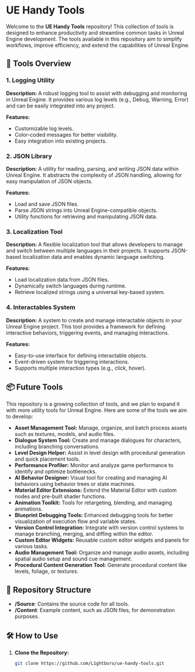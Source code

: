 # UE Handy Tools

Welcome to the **UE Handy Tools** repository! This collection of tools is designed to enhance productivity and streamline common tasks in Unreal Engine development. The tools available in this repository aim to simplify workflows, improve efficiency, and extend the capabilities of Unreal Engine.

## 🚀 Tools Overview

### 1. Logging Utility
**Description:** A robust logging tool to assist with debugging and monitoring in Unreal Engine. It provides various log levels (e.g., Debug, Warning, Error) and can be easily integrated into any project.

**Features:**
- Customizable log levels.
- Color-coded messages for better visibility.
- Easy integration into existing projects.

### 2. JSON Library
**Description:** A utility for reading, parsing, and writing JSON data within Unreal Engine. It abstracts the complexity of JSON handling, allowing for easy manipulation of JSON objects.

**Features:**
- Load and save JSON files.
- Parse JSON strings into Unreal Engine-compatible objects.
- Utility functions for retrieving and manipulating JSON data.

### 3. Localization Tool
**Description:** A flexible localization tool that allows developers to manage and switch between multiple languages in their projects. It supports JSON-based localization data and enables dynamic language switching.

**Features:**
- Load localization data from JSON files.
- Dynamically switch languages during runtime.
- Retrieve localized strings using a universal key-based system.

### 4. Interactables System
**Description:** A system to create and manage interactable objects in your Unreal Engine project. This tool provides a framework for defining interactive behaviors, triggering events, and managing interactions.

**Features:**
- Easy-to-use interface for defining interactable objects.
- Event-driven system for triggering interactions.
- Supports multiple interaction types (e.g., click, hover).

## 📦 Future Tools

This repository is a growing collection of tools, and we plan to expand it with more utility tools for Unreal Engine. Here are some of the tools we aim to develop:

- **Asset Management Tool:** Manage, organize, and batch process assets such as textures, models, and audio files.
- **Dialogue System Tool:** Create and manage dialogues for characters, including branching conversations.
- **Level Design Helper:** Assist in level design with procedural generation and quick placement tools.
- **Performance Profiler:** Monitor and analyze game performance to identify and optimize bottlenecks.
- **AI Behavior Designer:** Visual tool for creating and managing AI behaviors using behavior trees or state machines.
- **Material Editor Extensions:** Extend the Material Editor with custom nodes and pre-built shader functions.
- **Animation Toolkit:** Tools for retargeting, blending, and managing animations.
- **Blueprint Debugging Tools:** Enhanced debugging tools for better visualization of execution flow and variable states.
- **Version Control Integration:** Integrate with version control systems to manage branching, merging, and diffing within the editor.
- **Custom Editor Widgets:** Reusable custom editor widgets and panels for various tasks.
- **Audio Management Tool:** Organize and manage audio assets, including spatial audio setup and sound cue management.
- **Procedural Content Generation Tool:** Generate procedural content like levels, foliage, or textures.

## 📂 Repository Structure

- **/Source**: Contains the source code for all tools.
- **/Content**: Example content, such as JSON files, for demonstration purposes.

## 🛠️ How to Use

1. **Clone the Repository:**
   ```bash
   git clone https://github.com/L1ghtboro/ue-handy-tools.git
